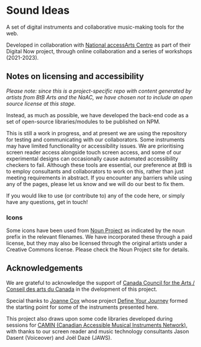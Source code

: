 # Sound Ideas

A set of digital instruments and collaborative music-making tools for the web.

Developed in collaboration with [National accessArts Centre](https://accessarts.ca/) as part of their Digital Now project, through online collaboration and a series of workshops (2021-2023).

## Notes on licensing and accessibility

*Please note: since this is a project-specific repo with content generated by artists from BtB Arts and the NaAC, we have chosen not to include an open source license at this stage.*

Instead, as much as possible, we have developed the back-end code as a set of open-source libraries/modules to be published on NPM.

This is still a work in progress, and at present we are using the repository for testing and communicating with our collaborators.  Some instruments may have limited functionality or accessibility issues. We are prioritising screen reader access alongside touch screen access, and some of our experimental designs can occasionally cause automated accessibility checkers to fail.  Although these tools are essential, our preference at BtB is to employ consultants and collaborators to work on this, rather than just meeting requirements in abstract.  If you encounter any barriers while using any of the pages, please let us know and we will do our best to fix them.

If you would like to use (or contribute to) any of the code here, or simply have any questions, get in touch!

### Icons
Some icons have been used from [Noun Project](https://thenounproject.com/) as indicated by the noun prefix in the relevant filenames.  We have incorporated these through a paid license, but they may also be licensed through the original artists under a Creative Commons license.  Please check the Noun Project site for details.  

## Acknowledgements

We are grateful to acknowledge the support of [Canada Council for the Arts / Conseil des arts du Canada](https://canadacouncil.ca/) in the dvelopment of this project.

Special thanks to [Joanne Cox](https://cello.joannesonia.live/) whose project [Define Your Journey](https://blurringtheboundaries.org/dyj/) formed the starting point for some of the instruments presented here.

This project also draws upon some code libraries developed during sessions for [CAMIN (Canadian Accessible Musical Instruments Network)](https://camin.network/), with thanks to our screen reader and music technology consultants Jason Dasent (Voiceover) and Joël Dazé (JAWS).
